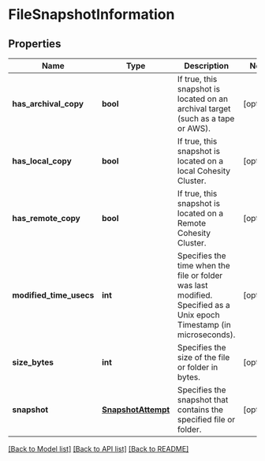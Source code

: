 # FileSnapshotInformation

## Properties
Name | Type | Description | Notes
------------ | ------------- | ------------- | -------------
**has_archival_copy** | **bool** | If true, this snapshot is located on an archival target (such as a tape or AWS). | [optional] 
**has_local_copy** | **bool** | If true, this snapshot is located on a local Cohesity Cluster. | [optional] 
**has_remote_copy** | **bool** | If true, this snapshot is located on a Remote Cohesity Cluster. | [optional] 
**modified_time_usecs** | **int** | Specifies the time when the file or folder was last modified. Specified as a Unix epoch Timestamp (in microseconds). | [optional] 
**size_bytes** | **int** | Specifies the size of the file or folder in bytes. | [optional] 
**snapshot** | [**SnapshotAttempt**](SnapshotAttempt.md) | Specifies the snapshot that contains the specified file or folder. | [optional] 

[[Back to Model list]](../README.md#documentation-for-models) [[Back to API list]](../README.md#documentation-for-api-endpoints) [[Back to README]](../README.md)


